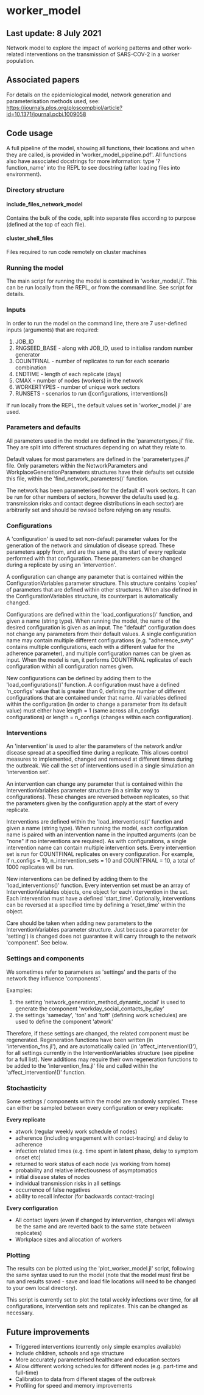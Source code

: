 # worker_model
## Last update: 8 July 2021

Network model to explore the impact of working patterns and other work-related interventions on the transmission of SARS-COV-2 in a worker population.

## Associated papers
For details on the epidemiological model, network generation and parameterisation methods used, see:
https://journals.plos.org/ploscompbiol/article?id=10.1371/journal.pcbi.1009058

## Code usage
A full pipeline of the model, showing all functions, their locations and when they are called, is provided in 'worker_model_pipeline.pdf'. All functions also have associated docstrings for more information: type '?function_name' into the REPL to see docstring (after loading files into environment).

### Directory structure
#### include_files_network_model
Contains the bulk of the code, split into separate files according to purpose (defined at the top of each file).

#### cluster_shell_files
Files required to run code remotely on cluster machines

### Running the model
The main script for running the model is contained in 'worker_model.jl'. This can be run locally from the REPL, or from the command line. See script for details.

### Inputs
In order to run the model on the command line, there are 7 user-defined inputs (arguments) that are required:
1. JOB_ID
2. RNGSEED_BASE - along with JOB_ID, used to initialise random number generator
3. COUNTFINAL - number of replicates to run for each scenario combination
4. ENDTIME - length of each replicate (days)
5. CMAX - number of nodes (workers) in the network
6. WORKERTYPES - number of unique work sectors
7. RUNSETS - scenarios to run ([configurations, interventions])

If run locally from the REPL, the default values set in 'worker_model.jl' are used.

### Parameters and defaults
All parameters used in the model are defined in the 'parametertypes.jl' file. They are split into different structures depending on what they relate to.

Default values for most parameters are defined in the 'parametertypes.jl' file. Only parameters within the NetworkParameters and WorkplaceGenerationParameters structures have their defaults set outside this file, within the 'find_network_parameters()' function.

The network has been parameterised for the default 41 work sectors. It can be run for other numbers of sectors, however the defaults used (e.g. transmission risks and contact degree distributions in each sector) are arbitrarily set and should be revised before relying on any results.

### Configurations
A 'configuration' is used to set non-default parameter values for the generation of the network and simulation of disease spread. These parameters apply from, and are the same at, the start of every replicate performed with that configuration. These parameters can be changed during a replicate by using an 'intervention'.

A configuration can change any parameter that is contained within the ConfigurationVariables parameter structure. This structure contains 'copies' of parameters that are defined within other structures. When also defined in the ConfigurationVariables structure, its counterpart is automatically changed.

Configurations are defined within the 'load_configurations()' function, and given a name (string type). When running the model, the name of the desired configuration is given as an input. The "default" configuration does not change any parameters from their default values. A single configuration name may contain multiple different configurations (e.g. "adherence_svty" contains multiple configurations, each with a different value for the adherence parameter), and multiple configuration names can be given as input. When the model is run, it performs COUNTFINAL replicates of each configuration within all configuration names given.

New configurations can be defined by adding them to the 'load_configurations()' function. A configuration must have a defined 'n_configs' value that is greater than 0, defining the number of different configurations that are contained under that name.  All variables defined within the configuration (in order to change a parameter from its default value) must either have length = 1 (same across all n_configs configurations) or length = n_configs (changes within each configuration).

### Interventions
An 'intervention' is used to alter the parameters of the network and/or disease spread at a specified time during a replicate. This allows control measures to implemented, changed and removed at different times during the outbreak. We call the set of interventions used in a single simulation an 'intervention set'.

An intervention can change any parameter that is contained within the InterventionVariables parameter structure (in a similar way to configurations). These changes are reversed between replicates, so that the parameters given by the configuration apply at the start of every replicate.

Interventions are defined within the 'load_interventions()' function and given a name (string type). When running the model, each configuration name is paired with an intervention name in the inputted arguments (can be "none" if no interventions are required). As with configurations, a single intervention name can contain multiple intervention sets. Every intervention set is run for COUNTFINAL replicates on every configuration. For example, if n_configs = 10, n_intervention_sets = 10 and COUNTFINAL = 10, a total of 1000 replicates will be run.

New interventions can be defined by adding them to the 'load_interventions()' function. Every intervention set must be an array of InterventionVariables objects, one object for each intervention in the set. Each intervention must have a defined 'start_time'. Optionally, interventions can be reversed at a specified time by defining a 'reset_time' within the object.

Care should be taken when adding new parameters to the InterventionVariables parameter structure. Just because a parameter (or 'setting') is changed does not guarantee it will carry through to the network 'component'. See below.

### Settings and components
We sometimes refer to parameters as 'settings' and the parts of the network they influence 'components'.

Examples:
1. the setting 'network_generation_method_dynamic_social' is used to generate the component 'workday_social_contacts_by_day'
2. the settings 'sameday', 'ton' and 'toff' (defining work schedules) are used to define the component 'atwork'

Therefore, if these settings are changed, the related component must be regenerated. Regeneration functions have been written (in 'intervention_fns.jl'), and are automatically called (in 'affect_intervention!()'), for all settings currently in the InterventionVariables structure (see pipeline for a full list). New additions may require their own regeneration functions to be added to the 'intervention_fns.jl' file and called within the 'affect_intervention!()' function.

### Stochasticity
Some settings / components within the model are randomly sampled. These can either be sampled between every configuration or every replicate:

**Every replicate**
- atwork (regular weekly work schedule of nodes)
- adherence (including engagement with contact-tracing) and delay to adherence
- infection related times (e.g. time spent in latent phase, delay to symptom onset etc)
- returned to work status of each node (vs working from home)
- probability and relative infectiousness of asymptomatics
- initial disease states of nodes
- individual transmission risks in all settings
- occurrence of false negatives
- ability to recall infector (for backwards contact-tracing)

**Every configuration**
- All contact layers (even if changed by intervention, changes will always be the same and are reverted back to the same state between replicates)
- Workplace sizes and allocation of workers

### Plotting
The results can be plotted using the 'plot_worker_model.jl' script, following the same syntax used to run the model (note that the model must first be run and results saved - save and load file locations will need to be changed to your own local directory).

This script is currently set to plot the total weekly infections over time, for all configurations, intervention sets and replicates. This can be changed as necessary.

## Future improvements
- Triggered interventions (currently only simple examples available)
- Include children, schools and age structure
- More accurately parameterised healthcare and education sectors
- Allow different working schedules for different nodes (e.g. part-time and full-time)
- Calibration to data from different stages of the outbreak
- Profiling for speed and memory improvements
